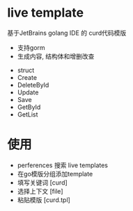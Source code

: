# live template

基于JetBrains golang IDE 的 curd代码模版
* 支持gorm
* 生成内容, 结构体和增删改查
- struct
- Create
- DeleteById
- Update
- Save
- GetById
- GetList

# 使用
* perferences 搜索 live templates
* 在go模版分组添加template
* 填写关键词 [curd]
* 选择上下文 [file]
* 粘贴模版 [curd.tpl]